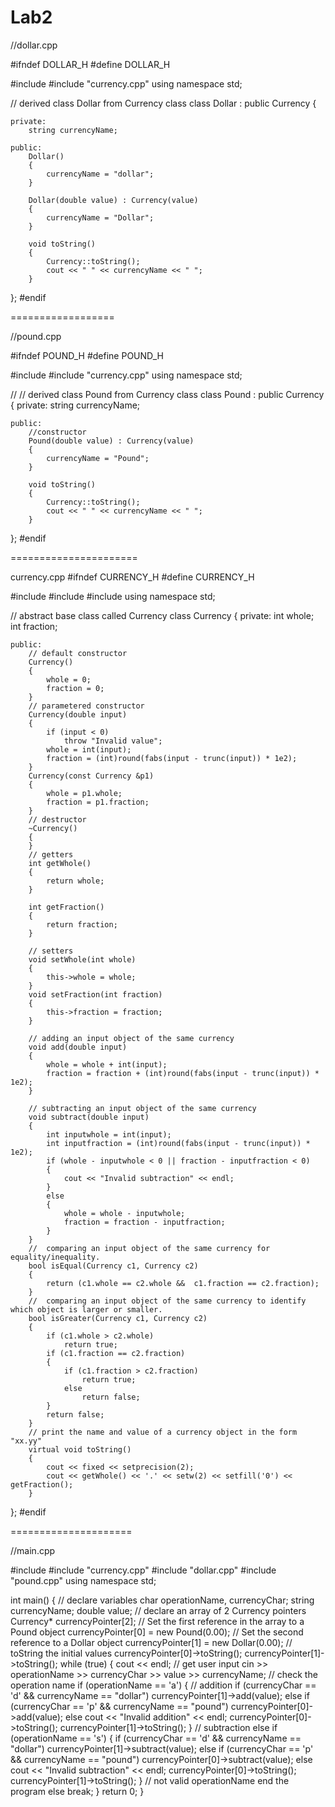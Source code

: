 # Lab2

//dollar.cpp


#ifndef DOLLAR_H
#define DOLLAR_H

#include <iostream>
#include "currency.cpp"
using namespace std;

// derived class Dollar from Currency class
class Dollar : public Currency
{

    private:
        string currencyName;
    
    public:
        Dollar()
        {
            currencyName = "dollar";
        }
    
        Dollar(double value) : Currency(value)
        {
            currencyName = "Dollar";
        }
    
        void toString()
        {
            Currency::toString();
            cout << " " << currencyName << " ";
        }
};
#endif


==================

//pound.cpp


#ifndef POUND_H
#define POUND_H

#include <iostream>
#include "currency.cpp"
using namespace std;

// // derived class Pound from Currency class
class Pound : public Currency
{
    private:
        string currencyName;
    
    public:
        //constructor
        Pound(double value) : Currency(value)
        {
            currencyName = "Pound";
        }
    
        void toString()
        {
            Currency::toString();
            cout << " " << currencyName << " ";
        }
};
#endif


======================

currency.cpp
#ifndef CURRENCY_H
#define CURRENCY_H

#include <iostream>
#include <iomanip>
#include <cmath>
using namespace std;

// abstract base class called Currency
class Currency
{
    private:
        int whole;
        int fraction;
    
    public:
        // default constructor
        Currency()
        {
            whole = 0;
            fraction = 0;
        }
        // parametered constructor
        Currency(double input)
        {
            if (input < 0)
                throw "Invalid value";
            whole = int(input);
            fraction = (int)round(fabs(input - trunc(input)) * 1e2);
        }
        Currency(const Currency &p1)
        {
            whole = p1.whole;
            fraction = p1.fraction;
        }
        // destructor
        ~Currency()
        {
        }
        // getters
        int getWhole()
        {
            return whole;
        }
    
        int getFraction()
        {
            return fraction;
        }
        
        // setters
        void setWhole(int whole)
        {
            this->whole = whole;
        }
        void setFraction(int fraction)
        {
            this->fraction = fraction;
        }
        
        // adding an input object of the same currency
        void add(double input)
        {
            whole = whole + int(input);
            fraction = fraction + (int)round(fabs(input - trunc(input)) * 1e2);
        }
    
        // subtracting an input object of the same currency
        void subtract(double input)
        {
            int inputwhole = int(input);
            int inputfraction = (int)round(fabs(input - trunc(input)) * 1e2);
            if (whole - inputwhole < 0 || fraction - inputfraction < 0)
            {
                cout << "Invalid subtraction" << endl;
            }
            else
            {
                whole = whole - inputwhole;
                fraction = fraction - inputfraction;
            }
        }
        //  comparing an input object of the same currency for equality/inequality.
        bool isEqual(Currency c1, Currency c2)
        {
            return (c1.whole == c2.whole &&  c1.fraction == c2.fraction);
        }
        //  comparing an input object of the same currency to identify which object is larger or smaller.
        bool isGreater(Currency c1, Currency c2)
        {
            if (c1.whole > c2.whole)
                return true;
            if (c1.fraction == c2.fraction)
            {
                if (c1.fraction > c2.fraction)
                    return true;
                else
                    return false;
            }
            return false;
        }
        // print the name and value of a currency object in the form "xx.yy"
        virtual void toString()
        {
            cout << fixed << setprecision(2);
            cout << getWhole() << '.' << setw(2) << setfill('0') << getFraction();
        }
};
#endif

=====================

//main.cpp


#include <iostream>
#include "currency.cpp"
#include "dollar.cpp"
#include "pound.cpp"
using namespace std;

int main()
{
    // declare variables 
    char operationName, currencyChar;
    string currencyName;
    double value;
    // declare an array of 2 Currency pointers
    Currency* currencyPointer[2];
    // Set the first reference in the array to a Pound object
    currencyPointer[0] = new Pound(0.00);
    // Set the second reference to a Dollar object
    currencyPointer[1] = new Dollar(0.00);
    // toString the initial values
    currencyPointer[0]->toString();
    currencyPointer[1]->toString();
    while (true)
    {
        cout << endl;
        // get user input
        cin >> operationName >> currencyChar >> value >> currencyName;
        // check the operation name
        if (operationName == 'a')
        {
            // addition
            if (currencyChar == 'd' && currencyName == "dollar")
                currencyPointer[1]->add(value);
            else if (currencyChar == 'p' && currencyName == "pound")
                currencyPointer[0]->add(value);
            else
                cout << "Invalid addition" << endl;
            currencyPointer[0]->toString();
            currencyPointer[1]->toString();
        } // subtraction
        else if (operationName == 's')
        {
            if (currencyChar == 'd' && currencyName == "dollar")
                currencyPointer[1]->subtract(value);
            else if (currencyChar == 'p' && currencyName == "pound")
                currencyPointer[0]->subtract(value);
            else
                cout << "Invalid subtraction" << endl;
            currencyPointer[0]->toString();
            currencyPointer[1]->toString();
        } // not valid operationName end the program
        else
            break;
    }
    return 0;
}


